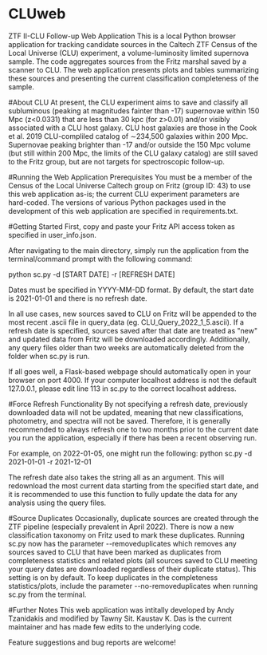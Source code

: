 # CLUweb
ZTF II-CLU Follow-up Web Application
This is a local Python browser application for tracking candidate sources in the Caltech ZTF Census of the Local Universe (CLU) experiment, a volume-luminosity limited supernova sample. The code aggregates sources from the Fritz marshal saved by a scanner to CLU. The web application presents plots and tables summarizing these sources and presenting the current classification completeness of the sample.

#About CLU
At present, the CLU experiment aims to save and classify all subluminous (peaking at magnitudes fainter than -17) supernovae within 150 Mpc (z<0.0331) that are less than 30 kpc (for z>0.01) and/or visibly associated with a CLU host galaxy. CLU host galaxies are those in the Cook et al. 2019 CLU-compliled catalog of ∼234,500 galaxies within 200 Mpc. Supernovae peaking brighter than -17 and/or outside the 150 Mpc volume (but still within 200 Mpc, the limits of the CLU galaxy catalog) are still saved to the Fritz group, but are not targets for spectroscopic follow-up.

#Running the Web Application
Prerequisites
You must be a member of the Census of the Local Universe Caltech group on Fritz (group ID: 43) to use this web application as-is; the current CLU experiment parameters are hard-coded. The versions of various Python packages used in the development of this web application are specified in requirements.txt.

#Getting Started
First, copy and paste your Fritz API access token as specified in user_info.json.

After navigating to the main directory, simply run the application from the terminal/command prompt with the following command:

python sc.py -d [START DATE] -r [REFRESH DATE]

Dates must be specified in YYYY-MM-DD format. By default, the start date is 2021-01-01 and there is no refresh date.

In all use cases, new sources saved to CLU on Fritz will be appended to the most recent .ascii file in query_data (eg. CLU_Query_2022_1_5.ascii). If a refresh date is specified, sources saved after that date are treated as "new" and updated data from Fritz will be downloaded accordingly. Additionally, any query files older than two weeks are automatically deleted from the folder when sc.py is run.

If all goes well, a Flask-based webpage should automatically open in your browser on port 4000. If your computer localhost address is not the default 127.0.0.1, please edit line 113 in sc.py to the correct localhost address.

#Force Refresh Functionality
By not specifying a refresh date, previously downloaded data will not be updated, meaning that new classifications, photometry, and spectra will not be saved. Therefore, it is generally recommended to always refresh one to two months prior to the current date you run the application, especially if there has been a recent observing run.

For example, on 2022-01-05, one might run the following: python sc.py -d 2021-01-01 -r 2021-12-01

The refresh date also takes the string all as an argument. This will redownload the most current data starting from the specified start date, and it is recommended to use this function to fully update the data for any analysis using the query files.

#Source Duplicates
Occasionally, duplicate sources are created through the ZTF pipeline (especially prevalent in April 2022). There is now a new classification taxonomy on Fritz used to mark these duplicates. Running sc.py now has the parameter --removeduplicates which removes any sources saved to CLU that have been marked as duplicates from completeness statistics and related plots (all sources saved to CLU meeting your query dates are downloaded regardless of their duplicate status). This setting is on by default. To keep duplicates in the completeness statistics/plots, include the parameter --no-removeduplicates when running sc.py from the terminal.

#Further Notes
This web application was intitally developed by Andy Tzanidakis and modified by Tawny Sit. Kaustav K. Das is the current maintainer and has made few edits to the underlying code.

Feature suggestions and bug reports are welcome!
